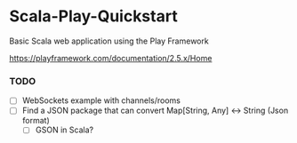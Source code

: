 # Scala-Play-Quickstart
Basic Scala web application using the Play Framework

https://playframework.com/documentation/2.5.x/Home

### TODO
- [ ] WebSockets example with channels/rooms
- [ ] Find a JSON package that can convert Map[String, Any] <-> String (Json format)
    - [ ] GSON in Scala?
